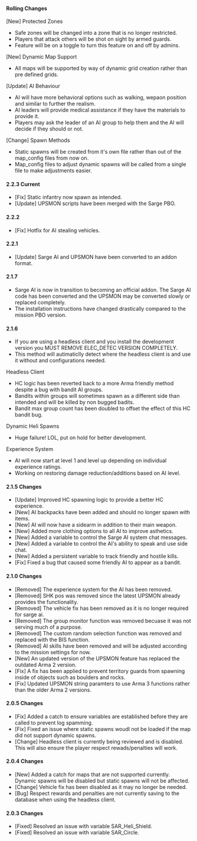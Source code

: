 #### Rolling Changes
[New] Protected Zones
- Safe zones will be changed into a zone that is no longer restricted.
- Players that attack others will be shot on sight by armed guards.
- Feature will be on a toggle to turn this feature on and off by admins.

[New] Dynamic Map Support
- All maps will be supported by way of dynamic grid creation rather than pre defined grids.

[Update] AI Behaviour
- AI will have more behavioral options such as walking, wepaon position and similar to further the realism.
- AI leaders will provide medical assistance if they have the materials to provide it.
- Players may ask the leader of an AI group to help them and the AI will decide if they should or not.

[Change] Spawn Methods
- Static spawns will be created from it's own file rather than out of the map_config files from now on.
- Map_config files to adjust dynamic spawns will be called from a single file to make adjustments easier.

#### 2.2.3 Current
- [Fix] Static infantry now spawn as intended.
- [Update] UPSMON scripts have been merged with the Sarge PBO.

#### 2.2.2
- [Fix] Hotfix for AI stealing vehicles.

#### 2.2.1
- [Update] Sarge AI and UPSMON have been converted to an addon format.

#### 2.1.7
- Sarge AI is now in transition to becoming an official addon. The Sarge AI code has been converted and the UPSMON may be converted slowly or replaced completely.
- The installation instructions have changed drastically compared to the mission PBO version.

#### 2.1.6
- If you are using a headless client and you install the development version you MUST REMOVE ELEC_DETEC VERSION COMPLETELY.
- This method will autimaticlly detect where the headless client is and use it without and configurations needed.

Headless Client
- HC logic has been reverted back to a more Arma friendly method despite a bug with bandit AI groups.
- Bandits within groups will sometimes spawn as a different side than intended and will be killed by non bugged badits.
- Bandit max group count has been doubled to offset the effect of this HC bandit bug.

Dynamic Heli Spawns
- Huge failure! LOL, put on hold for better development.

Experience System
- AI will now start at level 1 and level up depending on individual experience ratings.
- Working on restoring damage reduction/additions based on AI level.

#### 2.1.5 Changes
- [Update] Improved HC spawning logic to provide a better HC experience.
- [New] AI backpacks have been added and should no longer spawn with items.
- [New] AI will now have a sidearm in addition to their main weapon.
- [New] Added more clothing options to all AI to improve asthetics.
- [New] Added a variable to control the Sarge AI system chat messages.
- [New] Added a variable to control the AI's ability to speak and use side chat.
- [New] Added a persistent variable to track friendly and hostile kills.
- [Fix] Fixed a bug that caused some friendly AI to appear as a bandit.

#### 2.1.0 Changes
- [Removed] The experience system for the AI has been removed.
- [Removed] SHK pos was removed since the latest UPSMON already provides the functionality.
- [Removed] The vehicle fix has been removed as it is no longer required for sarge ai.
- [Removed] The group monitor function was removed becuase it was not serving much of a purpose.
- [Removed] The custom random selection function was removed and replaced with the BIS function.
- [Removed] AI skills have been removed and will be adjusted according to the mission settings for now.
- [New] An updated version of the UPSMON feature has replaced the outdated Arma 2 version.
- [Fix] A fix has been applied to prevent territory guards from spawning inside of objects such as boulders and rocks.
- [Fix] Updated UPSMON string paramters to use Arma 3 functions rather than the older Arma 2 versions.

#### 2.0.5 Changes
- [Fix] Added a catch to ensure variables are established before they are called to prevent log spamming.
- [Fix] Fixed an issue where static spawns woudl not be loaded if the map did not support dynamic spawns.
- [Change] Headless client is currently being reviewed and is disabled. This will also ensure the player respect rewads/penalties will work.

#### 2.0.4 Changes
- [New] Added a catch for maps that are not supported currently. Dynamic spawns will be disabled but static spawns will not be affected.
- [Change] Vehicle fix has been disabled as it may no longer be needed.
- [Bug] Respect rewards and penalties are not currently saving to the database when using the headless client.

#### 2.0.3 Changes
- [Fixed] Resolved an issue with variable SAR_Heli_Shield.
- [Fixed] Resolved an issue with variable SAR_Circle.
